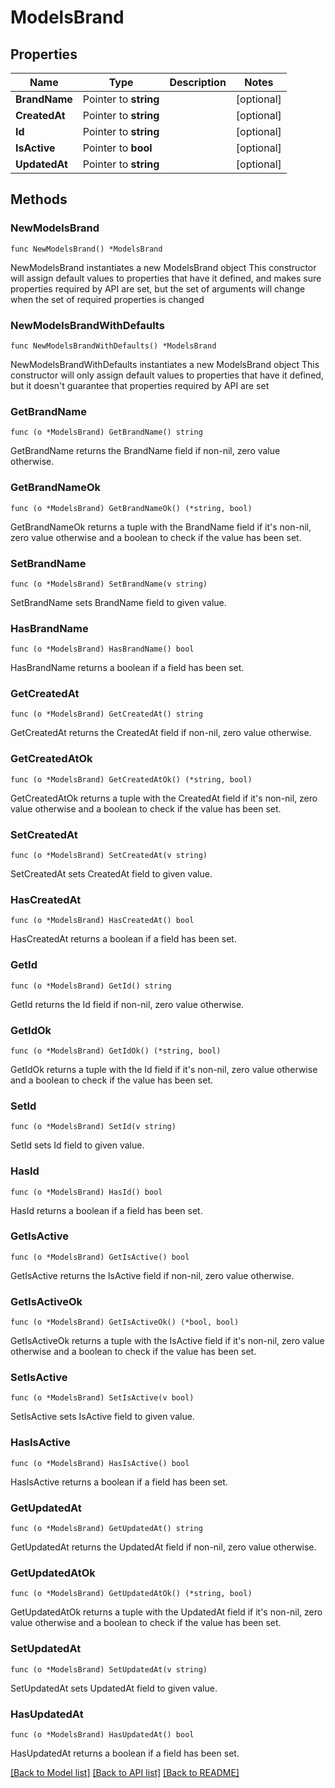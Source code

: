 # ModelsBrand

## Properties

Name | Type | Description | Notes
------------ | ------------- | ------------- | -------------
**BrandName** | Pointer to **string** |  | [optional] 
**CreatedAt** | Pointer to **string** |  | [optional] 
**Id** | Pointer to **string** |  | [optional] 
**IsActive** | Pointer to **bool** |  | [optional] 
**UpdatedAt** | Pointer to **string** |  | [optional] 

## Methods

### NewModelsBrand

`func NewModelsBrand() *ModelsBrand`

NewModelsBrand instantiates a new ModelsBrand object
This constructor will assign default values to properties that have it defined,
and makes sure properties required by API are set, but the set of arguments
will change when the set of required properties is changed

### NewModelsBrandWithDefaults

`func NewModelsBrandWithDefaults() *ModelsBrand`

NewModelsBrandWithDefaults instantiates a new ModelsBrand object
This constructor will only assign default values to properties that have it defined,
but it doesn't guarantee that properties required by API are set

### GetBrandName

`func (o *ModelsBrand) GetBrandName() string`

GetBrandName returns the BrandName field if non-nil, zero value otherwise.

### GetBrandNameOk

`func (o *ModelsBrand) GetBrandNameOk() (*string, bool)`

GetBrandNameOk returns a tuple with the BrandName field if it's non-nil, zero value otherwise
and a boolean to check if the value has been set.

### SetBrandName

`func (o *ModelsBrand) SetBrandName(v string)`

SetBrandName sets BrandName field to given value.

### HasBrandName

`func (o *ModelsBrand) HasBrandName() bool`

HasBrandName returns a boolean if a field has been set.

### GetCreatedAt

`func (o *ModelsBrand) GetCreatedAt() string`

GetCreatedAt returns the CreatedAt field if non-nil, zero value otherwise.

### GetCreatedAtOk

`func (o *ModelsBrand) GetCreatedAtOk() (*string, bool)`

GetCreatedAtOk returns a tuple with the CreatedAt field if it's non-nil, zero value otherwise
and a boolean to check if the value has been set.

### SetCreatedAt

`func (o *ModelsBrand) SetCreatedAt(v string)`

SetCreatedAt sets CreatedAt field to given value.

### HasCreatedAt

`func (o *ModelsBrand) HasCreatedAt() bool`

HasCreatedAt returns a boolean if a field has been set.

### GetId

`func (o *ModelsBrand) GetId() string`

GetId returns the Id field if non-nil, zero value otherwise.

### GetIdOk

`func (o *ModelsBrand) GetIdOk() (*string, bool)`

GetIdOk returns a tuple with the Id field if it's non-nil, zero value otherwise
and a boolean to check if the value has been set.

### SetId

`func (o *ModelsBrand) SetId(v string)`

SetId sets Id field to given value.

### HasId

`func (o *ModelsBrand) HasId() bool`

HasId returns a boolean if a field has been set.

### GetIsActive

`func (o *ModelsBrand) GetIsActive() bool`

GetIsActive returns the IsActive field if non-nil, zero value otherwise.

### GetIsActiveOk

`func (o *ModelsBrand) GetIsActiveOk() (*bool, bool)`

GetIsActiveOk returns a tuple with the IsActive field if it's non-nil, zero value otherwise
and a boolean to check if the value has been set.

### SetIsActive

`func (o *ModelsBrand) SetIsActive(v bool)`

SetIsActive sets IsActive field to given value.

### HasIsActive

`func (o *ModelsBrand) HasIsActive() bool`

HasIsActive returns a boolean if a field has been set.

### GetUpdatedAt

`func (o *ModelsBrand) GetUpdatedAt() string`

GetUpdatedAt returns the UpdatedAt field if non-nil, zero value otherwise.

### GetUpdatedAtOk

`func (o *ModelsBrand) GetUpdatedAtOk() (*string, bool)`

GetUpdatedAtOk returns a tuple with the UpdatedAt field if it's non-nil, zero value otherwise
and a boolean to check if the value has been set.

### SetUpdatedAt

`func (o *ModelsBrand) SetUpdatedAt(v string)`

SetUpdatedAt sets UpdatedAt field to given value.

### HasUpdatedAt

`func (o *ModelsBrand) HasUpdatedAt() bool`

HasUpdatedAt returns a boolean if a field has been set.


[[Back to Model list]](../README.md#documentation-for-models) [[Back to API list]](../README.md#documentation-for-api-endpoints) [[Back to README]](../README.md)


